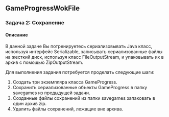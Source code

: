 ## GameProgressWokFile
### Задача 2: Сохранение
#### Описание
В данной задаче Вы потренируетесь сериализовывать Java класс, используя интерфейс Serializable, записывать сериализованные файлы на жесткий диск, используя класс FileOutputStream, и упаковывать их в архив с помощью ZipOutputStream.

Для выполнения задания потребуется проделать следующие шаги:
1. Создать три экземпляра класса GameProgress.
2. Сохранить сериализованные объекты GameProgress в папку savegames из предыдущей задачи.
3. Созданные файлы сохранений из папки savegames запаковать в один архив zip.
4. Удалить файлы сохранений, лежащие вне архива.
